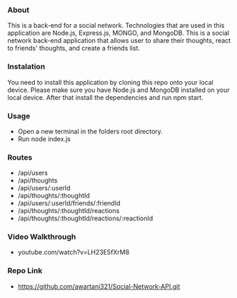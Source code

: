 ### About

This is a back-end for a social network. Technologies that are used in this application are Node.js, Express.js, MONGO, and MongoDB. This is a social network back-end application that allows user to share their thoughts, react to friends' thoughts, and create a friends list.

### Instalation

You need to install this application by cloning this repo onto your local device. Please make sure you have Node.js and MongoDB installed on your local device. After that install the dependencies and run npm start.

### Usage

* Open a new terminal in the folders root directory.
* Run node index.js

### Routes

* /api/users
* /api/thoughts
* /api/users/:userId
* /api/thoughts/:thoughtId
* /api/users/:userId/friends/:friendId
* /api/thoughts/:thoughtId/reactions
* /api/thoughts/:thoughtId/reactions/:reactionId

### Video Walkthrough

* youtube.com/watch?v=LH23E5fXrM8

### Repo Link

* https://github.com/awartani321/Social-Network-API.git
